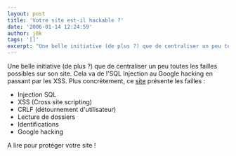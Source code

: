 ```yaml
---
layout: post
title: 'Votre site est-il hackable ?'
date: '2006-01-14 12:24:59'
author: j0k
tags: '[]'
excerpt: "Une belle initiative (de plus ?) que de centraliser un peu toutes les failles possibles sur son site. Cela va de l'SQL Injection au Google hacking en passant par les XSS.     \nPlus concrètement, ce [site](http://www.acunetix.com/websitesecurity/) présente les failles :   * Injection SQL   * XSS (Cross site scripting)   * CRLF      …"
---
```


Une belle initiative (de plus ?) que de centraliser un peu toutes les failles possibles sur son site. Cela va de l'SQL Injection au Google hacking en passant par les XSS.
Plus concrètement, ce [site](http://www.acunetix.com/websitesecurity/) présente les failles :
* Injection SQL
* XSS (Cross site scripting)
* CRLF (détournement d'utilisateur)
* Lecture de dossiers
* Identifications
* Google hacking

A lire pour protéger votre site !
